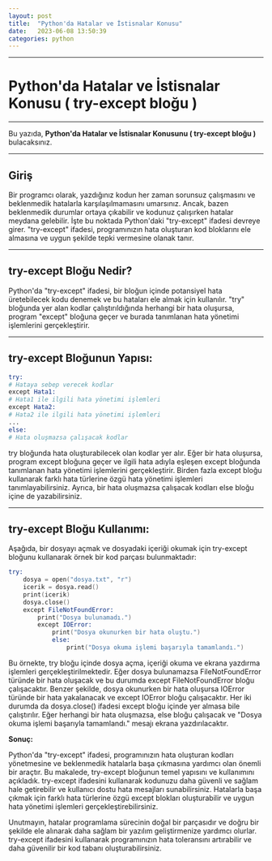 ```yaml
---
layout: post
title:  "Python'da Hatalar ve İstisnalar Konusu"
date:   2023-06-08 13:50:39
categories: python
---
```


---
# Python'da Hatalar ve İstisnalar Konusu ( try-except bloğu )
---
Bu yazıda, **Python'da Hatalar ve İstisnalar Konusunu ( try-except bloğu )** bulacaksınız.

---
## Giriş

Bir programcı olarak, yazdığınız kodun her zaman sorunsuz çalışmasını ve beklenmedik hatalarla karşılaşılmamasını umarsınız. Ancak, bazen beklenmedik durumlar ortaya çıkabilir ve kodunuz çalışırken hatalar meydana gelebilir. İşte bu noktada Python'daki "try-except" ifadesi devreye girer. "try-except" ifadesi, programınızın hata oluşturan kod bloklarını ele almasına ve uygun şekilde tepki vermesine olanak tanır.

---
## try-except Bloğu Nedir?

Python'da "try-except" ifadesi, bir bloğun içinde potansiyel hata üretebilecek kodu denemek ve bu hataları ele almak için kullanılır. "try" bloğunda yer alan kodlar çalıştırıldığında herhangi bir hata oluşursa, program "except" bloğuna geçer ve burada tanımlanan hata yönetimi işlemlerini gerçekleştirir.

---
## try-except Bloğunun Yapısı:

```s
try:
# Hataya sebep verecek kodlar
except Hata1:
# Hata1 ile ilgili hata yönetimi işlemleri
except Hata2:
# Hata2 ile ilgili hata yönetimi işlemleri
...
else:
# Hata oluşmazsa çalışacak kodlar
```

try bloğunda hata oluşturabilecek olan kodlar yer alır. Eğer bir hata oluşursa, program except bloğuna geçer ve ilgili hata adıyla eşleşen except bloğunda tanımlanan hata yönetimi işlemlerini gerçekleştirir. Birden fazla except bloğu kullanarak farklı hata türlerine özgü hata yönetimi işlemleri tanımlayabilirsiniz. Ayrıca, bir hata oluşmazsa çalışacak kodları else bloğu içine de yazabilirsiniz.

---
## try-except Bloğu Kullanımı:

Aşağıda, bir dosyayı açmak ve dosyadaki içeriği okumak için try-except bloğunu kullanarak örnek bir kod parçası bulunmaktadır:

```s
try:
    dosya = open("dosya.txt", "r")
    icerik = dosya.read()
    print(icerik)
    dosya.close()
    except FileNotFoundError:
        print("Dosya bulunamadı.")
        except IOError:
            print("Dosya okunurken bir hata oluştu.")
            else:
                print("Dosya okuma işlemi başarıyla tamamlandı.")

```

Bu örnekte, try bloğu içinde dosya açma, içeriği okuma ve ekrana yazdırma işlemleri gerçekleştirilmektedir. Eğer dosya bulunamazsa FileNotFoundError türünde bir hata oluşacak ve bu durumda except FileNotFoundError bloğu çalışacaktır. Benzer şekilde, dosya okunurken bir hata oluşursa IOError türünde bir hata yakalanacak ve except IOError bloğu çalışacaktır. Her iki durumda da dosya.close() ifadesi except bloğu içinde yer almasa bile çalıştırılır. Eğer herhangi bir hata oluşmazsa, else bloğu çalışacak ve "Dosya okuma işlemi başarıyla tamamlandı." mesajı ekrana yazdırılacaktır.

**Sonuç:**

Python'da "try-except" ifadesi, programınızın hata oluşturan kodları yönetmesine ve beklenmedik hatalarla başa çıkmasına yardımcı olan önemli bir araçtır. Bu makalede, try-except bloğunun temel yapısını ve kullanımını açıkladık. try-except ifadesini kullanarak kodunuzu daha güvenli ve sağlam hale getirebilir ve kullanıcı dostu hata mesajları sunabilirsiniz. Hatalarla başa çıkmak için farklı hata türlerine özgü except blokları oluşturabilir ve uygun hata yönetimi işlemleri gerçekleştirebilirsiniz.

Unutmayın, hatalar programlama sürecinin doğal bir parçasıdır ve doğru bir şekilde ele alınarak daha sağlam bir yazılım geliştirmenize yardımcı olurlar. try-except ifadesini kullanarak programınızın hata toleransını artırabilir ve daha güvenilir bir kod tabanı oluşturabilirsiniz.
